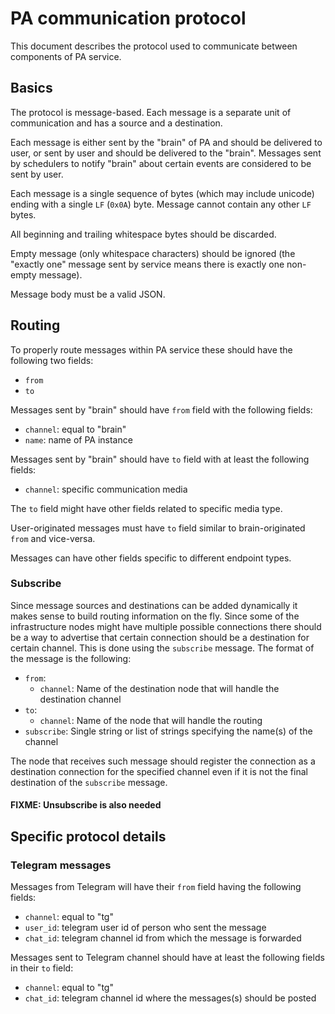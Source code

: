 # PA communication protocol

This document describes the protocol used to communicate between
components of PA service.

## Basics

The protocol is message-based. Each message is a separate unit of
communication and has a source and a destination.

Each message is either sent by the "brain" of PA and should be
delivered to user, or sent by user and should be delivered to the
"brain". Messages sent by schedulers to notify "brain" about certain
events are considered to be sent by user.

Each message is a single sequence of bytes (which may include unicode)
ending with a single `LF` (`0x0A`) byte. Message cannot contain any
other `LF` bytes.

All beginning and trailing whitespace bytes should be discarded.

Empty message (only whitespace characters) should be ignored (the
"exactly one" message sent by service means there is exactly one
non-empty message).

Message body must be a valid JSON.

## Routing

To properly route messages within PA service these should have the
following two fields:

- `from`
- `to`

Messages sent by "brain" should have `from` field with the following
fields:

- `channel`: equal to "brain"
- `name`: name of PA instance

Messages sent by "brain" should have `to` field with at least the
following fields:

- `channel`: specific communication media

The `to` field might have other fields related to specific media type.

User-originated messages must have `to` field similar to
brain-originated `from` and vice-versa.

Messages can have other fields specific to different endpoint types.

### Subscribe

Since message sources and destinations can be added dynamically it
makes sense to build routing information on the fly. Since some of the
infrastructure nodes might have multiple possible connections there
should be a way to advertise that certain connection should be a
destination for certain channel. This is done using the `subscribe`
message. The format of the message is the following:

- `from`:
  - `channel`: Name of the destination node that will handle the destination channel
- `to`:
  - `channel`: Name of the node that will handle the routing
- `subscribe`: Single string or list of strings specifying the name(s) of the channel

The node that receives such message should register the connection as
a destination connection for the specified channel even if it is not
the final destination of the `subscribe` message.

#### FIXME: Unsubscribe is also needed

## Specific protocol details
### Telegram messages

Messages from Telegram will have their `from` field having the
following fields:

- `channel`: equal to "tg"
- `user_id`: telegram user id of person who sent the message
- `chat_id`: telegram channel id from which the message is forwarded

Messages sent to Telegram channel should have at least the following
fields in their `to` field:

- `channel`: equal to "tg"
- `chat_id`: telegram channel id where the messages(s) should be posted
